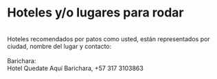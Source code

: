 # Hoteles y/o lugares para rodar
</br>
Hoteles recomendados por patos como usted, están representados por ciudad, nombre del lugar y contacto:</br>
</br>
Barichara:</br>
Hotel Quedate Aquí Barichara, +57 317 3103863</br>
</br>
